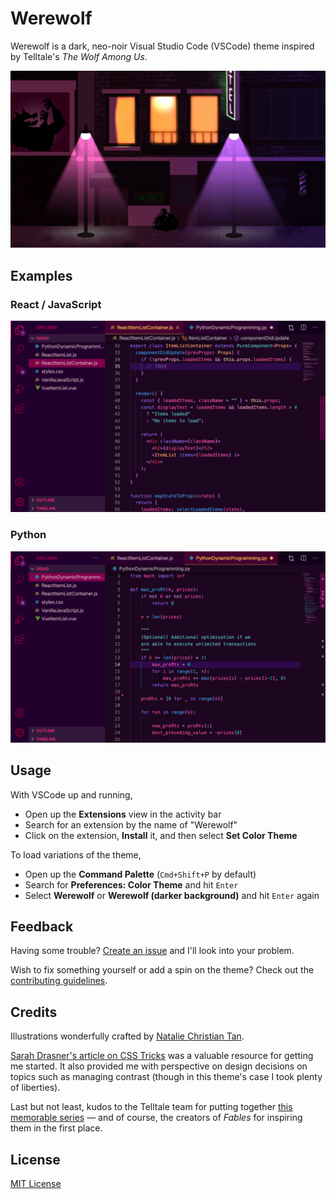 # Werewolf

Werewolf is a dark, neo-noir Visual Studio Code (VSCode) theme inspired by Telltale's _The Wolf Among Us_.

![Banner](assets/banner.png)

## Examples

### React / JavaScript
![React Example](assets/demo-react-js.png)

### Python
![Vue Example](assets/demo-python.png)

## Usage

With VSCode up and running,
- Open up the __Extensions__ view in the activity bar
- Search for an extension by the name of "Werewolf"
- Click on the extension, __Install__ it, and then select __Set Color Theme__

To load variations of the theme,
- Open up the __Command Palette__ (`Cmd+Shift+P` by default)
- Search for __Preferences: Color Theme__ and hit `Enter`
- Select __Werewolf__ or __Werewolf (darker background)__ and hit `Enter` again

## Feedback

Having some trouble? [Create an issue](https://github.com/yaaooo/werewolf-vscode-theme/issues/new/choose) and I'll look into your problem.

Wish to fix something yourself or add a spin on the theme? Check out the [contributing guidelines](CONTRIBUTING.md).

## Credits

Illustrations wonderfully crafted by [Natalie Christian Tan](https://nataliechristiantan.com/work).

[Sarah Drasner's article on CSS Tricks](https://css-tricks.com/creating-a-vs-code-theme/) was a valuable resource for getting me started. It also provided me with perspective on design decisions on topics such as managing contrast (though in this theme's case I took plenty of liberties).

Last but not least, kudos to the Telltale team for putting together [this memorable series](https://www.youtube.com/watch?v=_htfCzTjCpA) — and of course, the creators of _Fables_ for inspiring them in the first place.

## License

[MIT License](LICENSE)